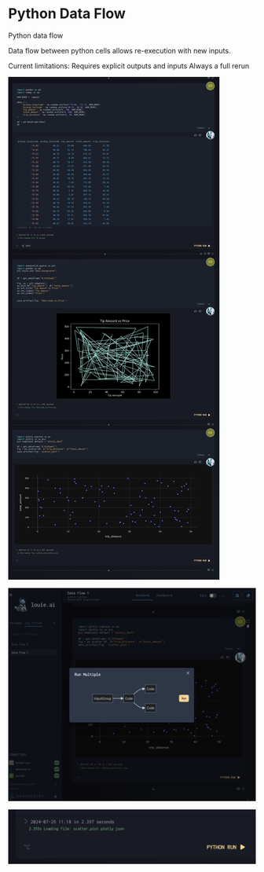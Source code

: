 # Python Data Flow

Python data flow

Data flow between python cells allows re-execution with new inputs.

Current limitations: 
Requires explicit outputs and inputs
Always a full rerun

![Python Data Flow Example 1](./images/user/022_Python_data_flow_1.png)

![Python Data Flow Example 2](./images/user/022_Python_data_flow_2.png)

![Python Data Flow Example 3](./images/user/022_Python_data_flow_3.png)


